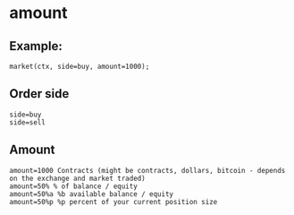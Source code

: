 # amount

## Example:

```
market(ctx, side=buy, amount=1000);
```

## Order side&#x20;

```
side=buy
side=sell
```

## Amount&#x20;

```
amount=1000 Contracts (might be contracts, dollars, bitcoin - depends on the exchange and market traded) 
amount=50% % of balance / equity 
amount=50%a %b available balance / equity 
amount=50%p %p percent of your current position size
```
